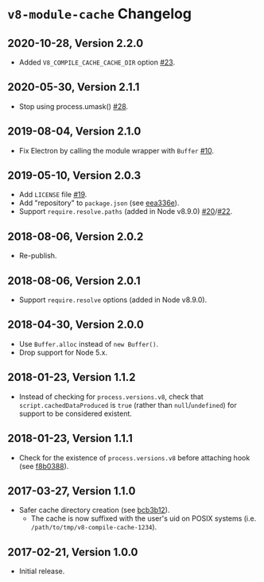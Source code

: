 # `v8-module-cache` Changelog

## 2020-10-28, Version 2.2.0

* Added `V8_COMPILE_CACHE_CACHE_DIR` option [#23](https://github.com/zertosh/v8-compile-cache/pull/23).

## 2020-05-30, Version 2.1.1

* Stop using process.umask() [#28](https://github.com/zertosh/v8-compile-cache/pull/28).

## 2019-08-04, Version 2.1.0

* Fix Electron by calling the module wrapper with `Buffer` [#10](https://github.com/zertosh/v8-compile-cache/pull/10).

## 2019-05-10, Version 2.0.3

* Add `LICENSE` file [#19](https://github.com/zertosh/v8-compile-cache/pull/19).
* Add "repository" to `package.json` (see [eea336e](https://github.com/zertosh/v8-compile-cache/commit/eea336eaa8360f9ded9342b8aa928e56ac6a7529)).
* Support `require.resolve.paths` (added in Node v8.9.0) [#20](https://github.com/zertosh/v8-compile-cache/pull/20)/[#22](https://github.com/zertosh/v8-compile-cache/pull/22).

## 2018-08-06, Version 2.0.2

* Re-publish.

## 2018-08-06, Version 2.0.1

* Support `require.resolve` options (added in Node v8.9.0).

## 2018-04-30, Version 2.0.0

* Use `Buffer.alloc` instead of `new Buffer()`.
* Drop support for Node 5.x.

## 2018-01-23, Version 1.1.2

* Instead of checking for `process.versions.v8`, check that `script.cachedDataProduced` is `true` (rather than `null`/`undefined`) for support to be considered existent.

## 2018-01-23, Version 1.1.1

* Check for the existence of `process.versions.v8` before attaching hook (see [f8b0388](https://github.com/zertosh/v8-compile-cache/commit/f8b038848be94bc2c905880dd50447c73393f364)).

## 2017-03-27, Version 1.1.0

* Safer cache directory creation (see [bcb3b12](https://github.com/zertosh/v8-compile-cache/commit/bcb3b12c819ab0927ec4408e70f612a6d50a9617)).
  - The cache is now suffixed with the user's uid on POSIX systems (i.e. `/path/to/tmp/v8-compile-cache-1234`).

## 2017-02-21, Version 1.0.0

* Initial release.
